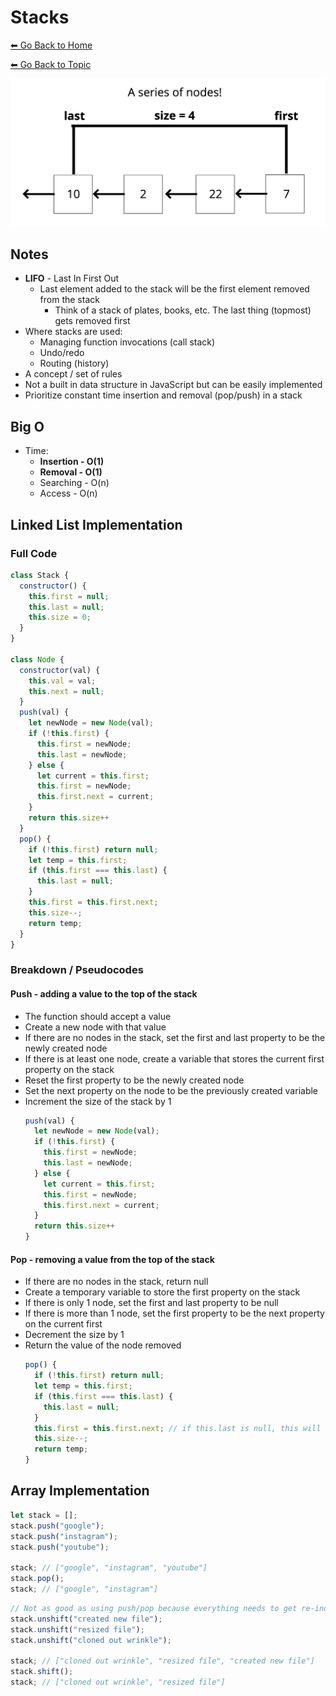 # Stacks
[⬅ Go Back to Home](../README.md)

[⬅ Go Back to Topic](/stacks-queues.md)

![Stack](./images/stack.png)

## Notes
- **LIFO** - Last In First Out
  - Last element added to the stack will be the first element removed from the stack
    - Think of a stack of plates, books, etc. The last thing (topmost) gets removed first
- Where stacks are used:
  - Managing function invocations (call stack)
  - Undo/redo
  - Routing (history)
- A concept / set of rules
- Not a built in data structure in JavaScript but can be easily implemented
- Prioritize constant time insertion and removal (pop/push) in a stack

## Big O
- Time:
  - **Insertion - O(1)**
  - **Removal - O(1)**
  - Searching - O(n)
  - Access - O(n)

## Linked List Implementation
### Full Code
```js
class Stack { 
  constructor() {
    this.first = null;
    this.last = null;
    this.size = 0;
  }
}

class Node {
  constructor(val) {
    this.val = val;
    this.next = null;
  }
  push(val) {
    let newNode = new Node(val);
    if (!this.first) {
      this.first = newNode;
      this.last = newNode;
    } else {
      let current = this.first;
      this.first = newNode;
      this.first.next = current;
    }
    return this.size++
  }
  pop() {
    if (!this.first) return null;
    let temp = this.first;
    if (this.first === this.last) {
      this.last = null;
    } 
    this.first = this.first.next; 
    this.size--;
    return temp;
  }
}
```
### Breakdown / Pseudocodes
#### **Push** - adding a value to the **top** of the stack
- The function should accept a value
- Create a new node with that value
- If there are no nodes in the stack, set the first and last property to be the newly created node
- If there is at least one node, create a variable that stores the current first property on the stack
- Reset the first property to be the newly created node
- Set the next property on the node to be the previously created variable
- Increment the size of the stack by 1
  ```js
  push(val) {
    let newNode = new Node(val);
    if (!this.first) {
      this.first = newNode;
      this.last = newNode;
    } else {
      let current = this.first;
      this.first = newNode;
      this.first.next = current;
    }
    return this.size++
  }
  ```
#### **Pop** - removing a value from the  **top** of the stack
- If there are no nodes in the stack, return null
- Create a temporary variable to store the first property on the stack
- If there is only 1 node, set the first and last property to be null
- If there is more than 1 node, set the first property to be the next property on the current first
- Decrement the size by 1
- Return the value of the node removed
  ```js
  pop() {
    if (!this.first) return null;
    let temp = this.first;
    if (this.first === this.last) {
      this.last = null;
    } 
    this.first = this.first.next; // if this.last is null, this will set this.first to be null too
    this.size--;
    return temp;
  }
  ```
## Array Implementation
```js
let stack = [];
stack.push("google");
stack.push("instagram");
stack.push("youtube");

stack; // ["google", "instagram", "youtube"]
stack.pop();
stack; // ["google", "instagram"]
```
```js
// Not as good as using push/pop because everything needs to get re-indexed if adding/deleting from the beginning of an array
stack.unshift("created new file");
stack.unshift("resized file");
stack.unshift("cloned out wrinkle");

stack; // ["cloned out wrinkle", "resized file", "created new file"]
stack.shift();
stack; // ["cloned out wrinkle", "resized file"]
```
